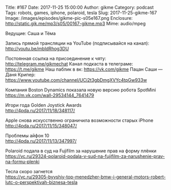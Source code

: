 Title: #167
Date: 2017-11-25 15:00:00
Author: gikme
Category: podcast
Tags: robots, games, iphone, polaroid, tesla
Slug: 2017-11-25-gikme-167
Image: /images/episodes/gikme-pic-s05e167.png
Enclosure: http://static.gik.me/mp3/s05/00167-gikme.mp3
Mime: audio/mpeg

Ведущие: Саша и Тёма

Запись прямой трансляции на YouTube (подписывайся на канал):
<http://youtu.be/mbldRhog3DU>

Постоянная ссылка на присоединение к чяту: <http://telegram.me/gikmechat>
Канал подкаста в телеграме: <https://t.me/gikme>
Наш паблик в вк: <https://vk.com/gikme>
Пацан Саши — Даня Крипер: <https://www.youtube.com/channel/UCi2t3gbDmgXVYc4tpGw933w>

Компания Boston Dynamics показала новую версию робота SpotMini  
<https://m.vk.com/wall-29534144_7641479>

Игори года Golden Joystick Awards  
<http://4pda.ru/2017/11/18/348117/>

Apple снова искусственно ограничила возможности старых iPhone  
<http://4pda.ru/2017/11/15/348047/>

Проблемы айфон 10  
<http://4pda.ru/2017/11/13/347997/>

Polaroid подала в суд на Fujifilm за нарушение прав на форму плёнки  
<https://vc.ru/29324-polaroid-podala-v-sud-na-fujifilm-za-narushenie-prav-na-formu-plenki>

Тесла скоро загнется  
<https://vc.ru/29305-byvshiy-top-menedzher-bmw-i-general-motors-robert-lutc-o-perspektivah-biznesa-tesla>
